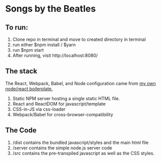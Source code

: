 # Songs by the Beatles

## To run:
1. Clone repo in terminal and move to created directory in terminal 
2. run either $npm install / $yarn
3. run $npm start
4. After running, visit http://localhost:8080/

## The stack
The React, Webpack, Babel, and Node configuration came from [my own node/react boilerplate.](https://github.com/ClarkGH/react-practice/tree/master/boilerplate)

1. Static NPM server hosting a single static HTML file.
2. React and ReactDOM for javascript/template
3. CSS-in-JS via css-loader
4. Webpack/Babel for cross-browser-compatibility

## The Code

1. /dist contains the bundled javascript/styles and the main html file
2. /server contains the simple node.js server code
3. /src contains the pre-transpiled javascript as well as the CSS styles.